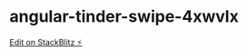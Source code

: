 # angular-tinder-swipe-4xwvlx

[Edit on StackBlitz ⚡️](https://stackblitz.com/edit/angular-tinder-swipe-4xwvlx)